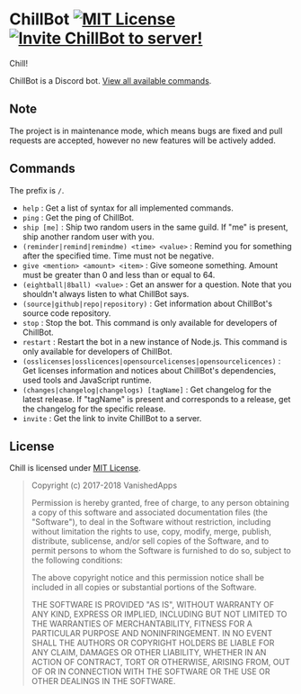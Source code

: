 # ChillBot [![MIT License](https://img.shields.io/badge/license-MIT-0366d6.svg?longCache=true&style=flat-square)](/LICENSE) [![Invite ChillBot to server!](https://img.shields.io/badge/invite-to%20Discord-7289da.svg?longCache=true&style=flat-square&logo=discord)](https://discordapp.com/api/oauth2/authorize?client_id=511463919399731201&scope=bot&permissions=3136)
Chill!

ChillBot is a Discord bot. [View all available commands](#commands).

## Note
The project is in maintenance mode, which means bugs are fixed and pull requests are accepted, however no new features will be actively added.

## Commands
The prefix is `/`.

* `help` : Get a list of syntax for all implemented commands.
* `ping` : Get the ping of ChillBot.
* `ship [me]` : Ship two random users in the same guild. If "me" is present, ship another random user with you.
* `(reminder|remind|remindme) <time> <value>` : Remind you for something after the specified time. Time must not be negative.
* `give <mention> <amount> <item>` : Give someone something. Amount must be greater than 0 and less than or equal to 64.
* `(eightball|8ball) <value>` : Get an answer for a question. Note that you shouldn't always listen to what ChillBot says.
* `(source|github|repo|repository)` : Get information about ChillBot's source code repository.
* `stop` : Stop the bot. This command is only available for developers of ChillBot.
* `restart` : Restart the bot in a new instance of Node.js. This command is only available for developers of ChillBot.
* `(osslicenses|osslicences|opensourcelicenses|opensourcelicences)` : Get licenses information and notices about ChillBot's dependencies, used tools and JavaScript runtime.
* `(changes|changelog|changelogs) [tagName]` : Get changelog for the latest release. If "tagName" is present and corresponds to a release, get the changelog for the specific release.
* `invite` : Get the link to invite ChillBot to a server.

## License
Chill is licensed under [MIT License](/LICENSE).

> Copyright (c) 2017-2018 VanishedApps
> 
> Permission is hereby granted, free of charge, to any person obtaining a copy
> of this software and associated documentation files (the "Software"), to deal
> in the Software without restriction, including without limitation the rights
> to use, copy, modify, merge, publish, distribute, sublicense, and/or sell
> copies of the Software, and to permit persons to whom the Software is
> furnished to do so, subject to the following conditions:
> 
> The above copyright notice and this permission notice shall be included in all
> copies or substantial portions of the Software.
> 
> THE SOFTWARE IS PROVIDED "AS IS", WITHOUT WARRANTY OF ANY KIND, EXPRESS OR
> IMPLIED, INCLUDING BUT NOT LIMITED TO THE WARRANTIES OF MERCHANTABILITY,
> FITNESS FOR A PARTICULAR PURPOSE AND NONINFRINGEMENT. IN NO EVENT SHALL THE
> AUTHORS OR COPYRIGHT HOLDERS BE LIABLE FOR ANY CLAIM, DAMAGES OR OTHER
> LIABILITY, WHETHER IN AN ACTION OF CONTRACT, TORT OR OTHERWISE, ARISING FROM,
> OUT OF OR IN CONNECTION WITH THE SOFTWARE OR THE USE OR OTHER DEALINGS IN THE
> SOFTWARE.
